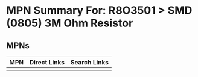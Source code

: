 



# MPN Summary For: R8O3501 > SMD (0805) 3M Ohm Resistor

## MPNs
  

|MPN|Direct Links|Search Links|
| :--- | :--- | :--- |
||||
